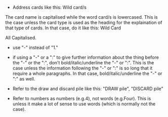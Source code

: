 - Address cards like this: Wild card/s 

The card name is capitalised while the word card/s is lowercased. This is the case unless the card type is used as the heading for the explaination of that type of cards. In that case, do it like this: Wild Card

All Capitalised.

- use "-" instead of "1."

- if using a "-" or a ":" to give further information about the thing before the "-" or the ":", don't bold/italic/underline the "-" or ":". This is the case unless the information following the "-" or ":" is so long that it require a whole paragraphs. In that case, bold/italic/underline the "-" or ":" as well.

- Refer to the draw and discard pile like this: "DRAW pile", "DISCARD pile"

- Refer to numbers as numbers (e.g.4), not words (e.g.Four). This is unless it make a lot of sense to use words (which is normally not the case).